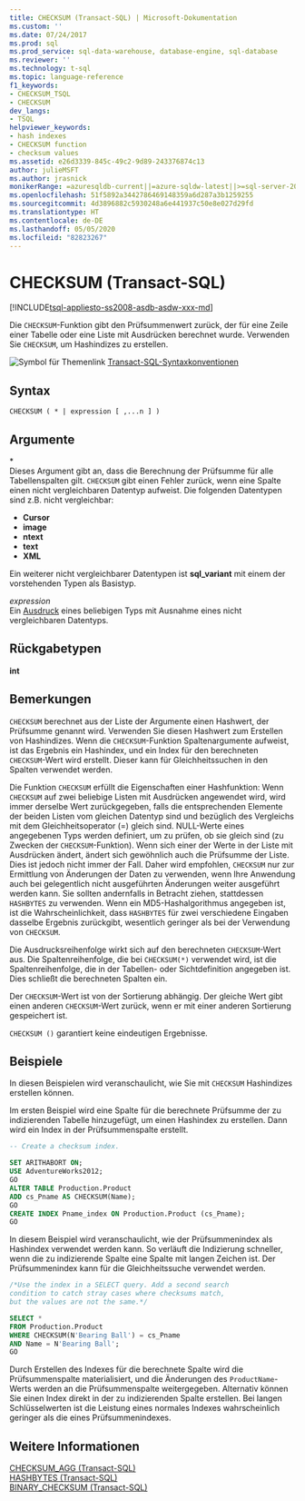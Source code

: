 ```yaml
---
title: CHECKSUM (Transact-SQL) | Microsoft-Dokumentation
ms.custom: ''
ms.date: 07/24/2017
ms.prod: sql
ms.prod_service: sql-data-warehouse, database-engine, sql-database
ms.reviewer: ''
ms.technology: t-sql
ms.topic: language-reference
f1_keywords:
- CHECKSUM_TSQL
- CHECKSUM
dev_langs:
- TSQL
helpviewer_keywords:
- hash indexes
- CHECKSUM function
- checksum values
ms.assetid: e26d3339-845c-49c2-9d89-243376874c13
author: julieMSFT
ms.author: jrasnick
monikerRange: =azuresqldb-current||=azure-sqldw-latest||>=sql-server-2016||=sqlallproducts-allversions||>=sql-server-linux-2017||=azuresqldb-mi-current
ms.openlocfilehash: 51f5892a3442786469148359a6d287a3b1259255
ms.sourcegitcommit: 4d3896882c5930248a6e441937c50e8e027d29fd
ms.translationtype: HT
ms.contentlocale: de-DE
ms.lasthandoff: 05/05/2020
ms.locfileid: "82823267"
---
```

# <a name="checksum-transact-sql"></a>CHECKSUM (Transact-SQL)
[!INCLUDE[tsql-appliesto-ss2008-asdb-asdw-xxx-md](../../includes/tsql-appliesto-ss2008-asdb-asdw-xxx-md.md)]

Die `CHECKSUM`-Funktion gibt den Prüfsummenwert zurück, der für eine Zeile einer Tabelle oder eine Liste mit Ausdrücken berechnet wurde. Verwenden Sie `CHECKSUM`, um Hashindizes zu erstellen.
  
![Symbol für Themenlink](../../database-engine/configure-windows/media/topic-link.gif "Symbol für Themenlink") [Transact-SQL-Syntaxkonventionen](../../t-sql/language-elements/transact-sql-syntax-conventions-transact-sql.md)
  
## <a name="syntax"></a>Syntax  
  
```syntaxsql
CHECKSUM ( * | expression [ ,...n ] )  
```  
  
## <a name="arguments"></a>Argumente  
\*  
Dieses Argument gibt an, dass die Berechnung der Prüfsumme für alle Tabellenspalten gilt. `CHECKSUM` gibt einen Fehler zurück, wenn eine Spalte einen nicht vergleichbaren Datentyp aufweist. Die folgenden Datentypen sind z.B. nicht vergleichbar:

- **Cursor**
- **image**
- **ntext**
- **text**
- **XML**

Ein weiterer nicht vergleichbarer Datentypen ist **sql_variant** mit einem der vorstehenden Typen als Basistyp.
  
*expression*  
Ein [Ausdruck](../../t-sql/language-elements/expressions-transact-sql.md) eines beliebigen Typs mit Ausnahme eines nicht vergleichbaren Datentyps.
  
## <a name="return-types"></a>Rückgabetypen
 **int**  
  
## <a name="remarks"></a>Bemerkungen  
`CHECKSUM` berechnet aus der Liste der Argumente einen Hashwert, der Prüfsumme genannt wird. Verwenden Sie diesen Hashwert zum Erstellen von Hashindizes. Wenn die `CHECKSUM`-Funktion Spaltenargumente aufweist, ist das Ergebnis ein Hashindex, und ein Index für den berechneten `CHECKSUM`-Wert wird erstellt. Dieser kann für Gleichheitssuchen in den Spalten verwendet werden.
  
Die Funktion `CHECKSUM` erfüllt die Eigenschaften einer Hashfunktion: Wenn `CHECKSUM` auf zwei beliebige Listen mit Ausdrücken angewendet wird, wird immer derselbe Wert zurückgegeben, falls die entsprechenden Elemente der beiden Listen vom gleichen Datentyp sind und bezüglich des Vergleichs mit dem Gleichheitsoperator (=) gleich sind. NULL-Werte eines angegebenen Typs werden definiert, um zu prüfen, ob sie gleich sind (zu Zwecken der `CHECKSUM`-Funktion). Wenn sich einer der Werte in der Liste mit Ausdrücken ändert, ändert sich gewöhnlich auch die Prüfsumme der Liste. Dies ist jedoch nicht immer der Fall. Daher wird empfohlen, `CHECKSUM` nur zur Ermittlung von Änderungen der Daten zu verwenden, wenn Ihre Anwendung auch bei gelegentlich nicht ausgeführten Änderungen weiter ausgeführt werden kann. Sie sollten andernfalls in Betracht ziehen, stattdessen `HASHBYTES` zu verwenden. Wenn ein MD5-Hashalgorithmus angegeben ist, ist die Wahrscheinlichkeit, dass `HASHBYTES` für zwei verschiedene Eingaben dasselbe Ergebnis zurückgibt, wesentlich geringer als bei der Verwendung von `CHECKSUM`.
  
Die Ausdrucksreihenfolge wirkt sich auf den berechneten `CHECKSUM`-Wert aus. Die Spaltenreihenfolge, die bei `CHECKSUM(*)` verwendet wird, ist die Spaltenreihenfolge, die in der Tabellen- oder Sichtdefinition angegeben ist. Dies schließt die berechneten Spalten ein.
  
Der `CHECKSUM`-Wert ist von der Sortierung abhängig. Der gleiche Wert gibt einen anderen `CHECKSUM`-Wert zurück, wenn er mit einer anderen Sortierung gespeichert ist.
  
`CHECKSUM ()` garantiert keine eindeutigen Ergebnisse.

## <a name="examples"></a>Beispiele  
In diesen Beispielen wird veranschaulicht, wie Sie mit `CHECKSUM` Hashindizes erstellen können.
  
Im ersten Beispiel wird eine Spalte für die berechnete Prüfsumme der zu indizierenden Tabelle hinzugefügt, um einen Hashindex zu erstellen. Dann wird ein Index in der Prüfsummenspalte erstellt. 
  
```sql
-- Create a checksum index.  

SET ARITHABORT ON;  
USE AdventureWorks2012;   
GO  
ALTER TABLE Production.Product  
ADD cs_Pname AS CHECKSUM(Name);  
GO  
CREATE INDEX Pname_index ON Production.Product (cs_Pname);  
GO  
```  
  
In diesem Beispiel wird veranschaulicht, wie der Prüfsummenindex als Hashindex verwendet werden kann. So verläuft die Indizierung schneller, wenn die zu indizierende Spalte eine Spalte mit langen Zeichen ist. Der Prüfsummenindex kann für die Gleichheitssuche verwendet werden.
  
```sql
/*Use the index in a SELECT query. Add a second search   
condition to catch stray cases where checksums match,   
but the values are not the same.*/  

SELECT *   
FROM Production.Product  
WHERE CHECKSUM(N'Bearing Ball') = cs_Pname  
AND Name = N'Bearing Ball';  
GO  
```  
  
Durch Erstellen des Indexes für die berechnete Spalte wird die Prüfsummenspalte materialisiert, und die Änderungen des `ProductName`-Werts werden an die Prüfsummenspalte weitergegeben. Alternativ können Sie einen Index direkt in der zu indizierenden Spalte erstellen. Bei langen Schlüsselwerten ist die Leistung eines normales Indexes wahrscheinlich geringer als die eines Prüfsummenindexes.
  
## <a name="see-also"></a>Weitere Informationen
[CHECKSUM_AGG &#40;Transact-SQL&#41;](../../t-sql/functions/checksum-agg-transact-sql.md)  
[HASHBYTES &#40;Transact-SQL&#41;](../../t-sql/functions/hashbytes-transact-sql.md)  
[BINARY_CHECKSUM  &#40;Transact-SQL&#41;](../../t-sql/functions/binary-checksum-transact-sql.md)
  
  
